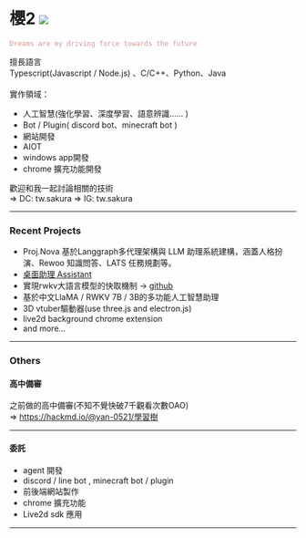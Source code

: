 # 櫻2   <img src="https://komarev.com/ghpvc/?username=yan-930521&label=VIEWS&style=flat&color=5F9EA0"><br>

<font color="#d89696">`Dreams are my driving force towards the future`</font><br>

擅長語言<br>
Typescript(Javascript / Node.js) 、C/C++、Python、Java<br>
<br>
實作領域：
- 人工智慧(強化學習、深度學習、語意辨識...... )
- Bot / Plugin( discord bot、minecraft bot )
- 網站開發
- AIOT
- windows app開發
- chrome 擴充功能開發

歡迎和我一起討論相關的技術<br>
=> DC: tw.sakura
=> IG: tw.sakura

---
### Recent Projects
- Proj.Nova 基於Langgraph多代理架構與 LLM 助理系統建構，涵蓋人格扮演、Rewoo 知識問答、LATS 任務規劃等。
- [桌面助理 Assistant](https://github.com/yan-930521/Assistant)
- 實現rwkv大語言模型的快取機制 -> [github](https://github.com/yan-930521/RWKVserver)
- 基於中文LlaMA / RWKV 7B / 3B的多功能人工智慧助理
- 3D vtuber驅動器(use three.js and electron.js)
- live2d background chrome extension
- and more...

---

### Others
#### 高中備審
之前做的高中備審(不知不覺快破7千觀看次數OAO)<br>
=> https://hackmd.io/@yan-0521/學習樹

---

#### 委託
- agent 開發
- discord / line bot , minecraft bot / plugin
- 前後端網站製作
- chrome 擴充功能
- Live2d sdk 應用

---
